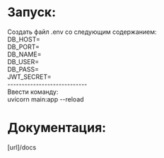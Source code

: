 <h1> Запуск: </h1>
Создать файл .env со следующим содержанием:<br/>
DB_HOST= <br/>
DB_PORT= <br/>
DB_NAME= <br/>
DB_USER= <br/>
DB_PASS= <br/>
JWT_SECRET= <br/>
----------------------------<br/>
Ввести команду:<br/>
uvicorn main:app --reload

<h1> Документация: </h1>
[url]/docs
